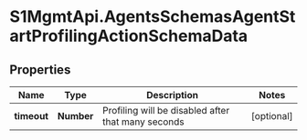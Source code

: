 # S1MgmtApi.AgentsSchemasAgentStartProfilingActionSchemaData

## Properties
Name | Type | Description | Notes
------------ | ------------- | ------------- | -------------
**timeout** | **Number** | Profiling will be disabled after that many seconds | [optional] 


